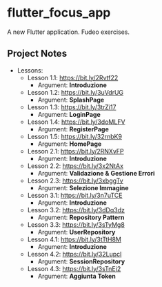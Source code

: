 # flutter_focus_app

A new Flutter application. Fudeo exercises.

## Project Notes

- Lessons:
    - Lesson 1.1: https://bit.ly/2Rvtf22
        - Argument: **Introduzione**
    - Lesson 1.2: https://bit.ly/3uVdrUG
        - Argument: **SplashPage**
    - Lesson 1.3: https://bit.ly/3trZi17
        - Argument: **LoginPage**
    - Lesson 1.4: https://bit.ly/3doMLFV
        - Argument: **RegisterPage**
    - Lesson 1.5: https://bit.ly/32rnbK9
        - Argument: **HomePage**
    - Lesson 2.1: https://bit.ly/2RNXvFP
        - Argument: **Introduzione**
    - Lesson 2.2: https://bit.ly/3x2NtAx
        - Argument: **Validazione & Gestione Errori**
    - Lesson 2.3: https://bit.ly/3xbggTv
        - Argument: **Selezione Immagine**
    - Lesson 3.1: https://bit.ly/3n7uTCE
        - Argument: **Introduzione**
    - Lesson 3.2: https://bit.ly/3dDq3dz
        - Argument: **Repository Pattern**
    - Lesson 3.3: https://bit.ly/3sTyMg8
        - Argument: **UserRepository**
    - Lesson 4.1: https://bit.ly/3tTtH8M
        - Argument: **Introduzione**
    - Lesson 4.2: https://bit.ly/32Lupcl
        - Argument: **SessionRepository**
    - Lesson 4.3: https://bit.ly/3sTnEj2
        - Argument: **Aggiunta Token**

